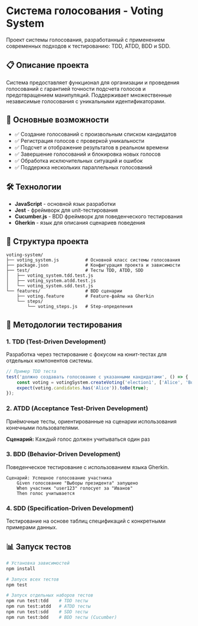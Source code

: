 # Система голосования - Voting System

Проект системы голосования, разработанный с применением современных подходов к тестированию: TDD, ATDD, BDD и SDD.

## 📋 Описание проекта

Система предоставляет функционал для организации и проведения голосований с гарантией точности подсчета голосов и предотвращением манипуляций. Поддерживает множественные независимые голосования с уникальными идентификаторами.

## 🚀 Основные возможности

- ✅ Создание голосований с произвольным списком кандидатов
- ✅ Регистрация голосов с проверкой уникальности
- ✅ Подсчет и отображение результатов в реальном времени
- ✅ Завершение голосований и блокировка новых голосов
- ✅ Обработка исключительных ситуаций и ошибок
- ✅ Поддержка нескольких параллельных голосований

## 🛠 Технологии

- **JavaScript** - основной язык разработки
- **Jest** - фреймворк для unit-тестирования
- **Cucumber.js** - BDD фреймворк для поведенческого тестирования
- **Gherkin** - язык для описания сценариев поведения

## 📁 Структура проекта

```
voting-system/
├── voting_system.js          # Основной класс системы голосования
├── package.json              # Конфигурация проекта и зависимости
├── test/                     # Тесты TDD, ATDD, SDD
│   ├── voting_system.tdd.test.js
│   ├── voting_system.atdd.test.js
│   └── voting_system.sdd.test.js
└── features/                 # BDD сценарии
    ├── voting.feature        # Feature-файлы на Gherkin
    └── steps/
        └── voting_steps.js   # Step-определения
```

## 🧪 Методологии тестирования

### 1. TDD (Test-Driven Development)
Разработка через тестирование с фокусом на юнит-тестах для отдельных компонентов системы.

```javascript
// Пример TDD теста
test('должно создавать голосование с указанными кандидатами', () => {
    const voting = votingSystem.createVoting('election1', ['Alice', 'Bob']);
    expect(voting.candidates.has('Alice')).toBe(true);
});
```

### 2. ATDD (Acceptance Test-Driven Development)
Приёмочные тесты, ориентированные на сценарии использования конечными пользователями.

**Сценарий:** Каждый голос должен учитываться один раз

### 3. BDD (Behavior-Driven Development)
Поведенческое тестирование с использованием языка Gherkin.

```gherkin
Сценарий: Успешное голосование участника
    Given голосование "Выборы президента" запущено
    When участник "user123" голосует за "Иванов"
    Then голос учитывается
```

### 4. SDD (Specification-Driven Development)
Тестирование на основе таблиц спецификаций с конкретными примерами данных.

## 📊 Запуск тестов

```bash
# Установка зависимостей
npm install

# Запуск всех тестов
npm test

# Запуск отдельных наборов тестов
npm run test:tdd    # TDD тесты
npm run test:atdd   # ATDD тесты
npm run test:sdd    # SDD тесты
npm run test:bdd    # BDD тесты (Cucumber)
```
